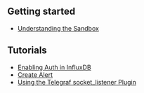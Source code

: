 ## Getting started

+ [Understanding the Sandbox](/tutorials/understanding-sandbox)

## Tutorials

+ [Enabling Auth in InfluxDB](/tutorials/enable-auth)
+ [Create Alert](/tutorials/create-alert)
+ [Using the Telegraf socket_listener Plugin](/tutorials/telegraf-socket-listener)
